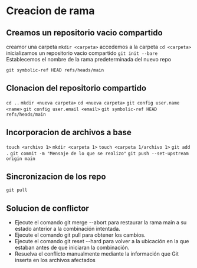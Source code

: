 # Creacion de rama

## Creamos un repositorio vacio compartido

creamor una carpeta
`mkdir <carpeta>`
accedemos a la carpeta
`cd <carpeta>`
inicializamos un repositorio vacio compartido
`git init --bare`
Establecemos el nombre de la rama predeterminada del nuevo repo

`git symbolic-ref HEAD refs/heads/main`

## Clonacion del repositorio compartido

`cd ..`
`mkdir <nueva carpeta>`
`cd <nueva carpeta>`
`git config user.name <name>`
`git config user.email <email>`
`git symbolic-ref HEAD refs/heads/main`

## Incorporacion de archivos a base

`touch <archivo 1>`
`mkdir <carpeta 1>`
`touch <carpeta 1/archivo 1>`
`git add .`
`git commit -m "Mensaje de lo que se realizo"`
`git push --set-upstream origin main`

## Sincronizacion de los repo
`git pull`


## Solucion de conflictor
* Ejecute el comando git merge --abort para restaurar la rama main a su estado anterior a la combinación intentada. 
* Ejecute el comando git pull para obtener los cambios.
* Ejecute el comando git reset --hard para volver a la ubicación en la que estaban antes de que iniciaran la combinación.
* Resuelva el conflicto manualmente mediante la información que Git inserta en los archivos afectados